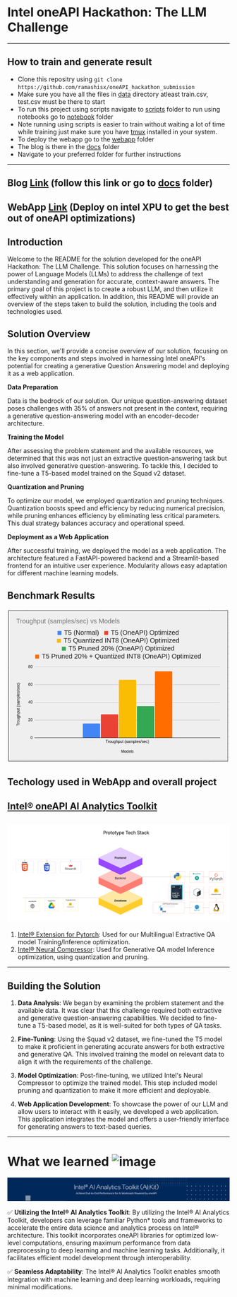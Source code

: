 # Intel oneAPI Hackathon: The LLM Challenge
------------------------------------

## How to train and generate result

* Clone this repositry using `git clone https://github.com/ramashisx/oneAPI_hackathon_submission`
* Make sure you have all the files in [data](./data ) directory atleast train.csv, test.csv must be there to start
* To run this project using scripts navigate to [scripts](./scripts )  folder to run using notebooks go to [notebook](./notebooks ) folder
* Note running using scripts is easier to train without waiting a lot of time while training just make sure you have [tmux](https://github.com/tmux/tmux/wiki/Installing) installed in your system.
* To deploy the webapp go to the [webapp](./webapp ) folder
* The blog is there in the [docs](./docs) folder
* Navigate to your preferred folder for further instructions
-----------------------------------------


## Blog [Link](https://medium.com/@ramashisx/from-training-to-model-deployment-harnessing-intel-oneapis-potential-601027d1fcce) (follow this link or go to [docs](./docs/) folder)
## WebApp [Link](https://huggingface.co/spaces/ramashisx/generative_qa) (Deploy on intel XPU to get the best out of oneAPI optimizations)

## Introduction

Welcome to the README for the solution developed for the oneAPI Hackathon: The LLM Challenge. This solution focuses on harnessing the power of Language Models (LLMs) to address the challenge of text understanding and generation for accurate, context-aware answers. The primary goal of this project is to create a robust LLM, and then utilize it effectively within an application. In addition, this README will provide an overview of the steps taken to build the solution, including the tools and technologies used.

## Solution Overview

In this section, we'll provide a concise overview of our solution, focusing on the key components and steps involved in harnessing Intel oneAPI's potential for creating a generative Question Answering model and deploying it as a web application.


**Data Preparation**

Data is the bedrock of our solution. Our unique question-answering dataset poses challenges with 35% of answers not present in the context, requiring a generative question-answering model with an encoder-decoder architecture.

**Training the Model**

After assessing the problem statement and the available resources, we determined that this was not just an extractive question-answering task but also involved generative question-answering. To tackle this, I decided to fine-tune a T5-based model trained on the Squad v2 dataset.

**Quantization and Pruning**

To optimize our model, we employed quantization and pruning techniques. Quantization boosts speed and efficiency by reducing numerical precision, while pruning enhances efficiency by eliminating less critical parameters. This dual strategy balances accuracy and operational speed.

**Deployment as a Web Application**

After successful training, we deployed the model as a web application. The architecture featured a FastAPI-powered backend and a Streamlit-based frontend for an intuitive user experience. Modularity allows easy adaptation for different machine learning models.


## Benchmark Results
![](./assets/benchmark.png)

## Techology used in WebApp and overall project
[Intel® oneAPI AI Analytics Toolkit](https://www.intel.com/content/www/us/en/developer/tools/oneapi/ai-analytics-toolkit-download.html)
-------------------------------
![tech_stack](./assets/tech_stack.png)
-------------------------------
1. [Intel® Extension for Pytorch](https://github.com/intel/intel-extension-for-pytorch): Used for our Multilingual Extractive QA model Training/Inference optimization.
2. [Intel® Neural Compressor](https://github.com/intel/neural-compressor): Used for  Generative QA model Inference optimization, using quantization and pruning.
---------------------------------











## Building the Solution

1. **Data Analysis**: We began by examining the problem statement and the available data. It was clear that this challenge required both extractive and generative question-answering capabilities. We decided to fine-tune a T5-based model, as it is well-suited for both types of QA tasks.

2. **Fine-Tuning**: Using the Squad v2 dataset, we fine-tuned the T5 model to make it proficient in generating accurate answers for both extractive and generative QA. This involved training the model on relevant data to align it with the requirements of the challenge.

3. **Model Optimization**: Post-fine-tuning, we utilized Intel's Neural Compressor to optimize the trained model. This step included model pruning and quantization to make it more efficient and deployable.

4. **Web Application Development**: To showcase the power of our LLM and allow users to interact with it easily, we developed a web application. This application integrates the model and offers a user-friendly interface for generating answers to text-based queries.


-----------------------------------
# What we learned ![image](https://user-images.githubusercontent.com/72274851/218499685-e8d445fc-e35e-4ab5-abc1-c32462592603.png)

![banner](./assets/Intel-AI-Kit-Banner.png)

✅ **Utilizing the Intel® AI Analytics Toolkit**: By utilizing the Intel® AI Analytics Toolkit, developers can leverage familiar Python* tools and frameworks to accelerate the entire data science and analytics process on Intel® architecture. This toolkit incorporates oneAPI libraries for optimized low-level computations, ensuring maximum performance from data preprocessing to deep learning and machine learning tasks. Additionally, it facilitates efficient model development through interoperability.

✅ **Seamless Adaptability**: The Intel® AI Analytics Toolkit enables smooth integration with machine learning and deep learning workloads, requiring minimal modifications.
